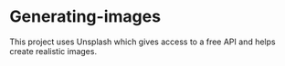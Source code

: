 # Generating-images

This project uses Unsplash which gives access to a free API and helps create realistic images.
